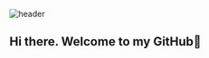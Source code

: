 ![header](https://capsule-render.vercel.app/api?type=waving&color=auto&customColorList=0,2,3&text=Hi%20there!%20Welcome%20to%20my%20GitHub!&fontSize=40&fontColor=#3d8585)

## Hi there. Welcome to my GitHub👋

<!--
**MinGyeongJang22/MinGyeongJang22** is a ✨ _special_ ✨ repository because its `README.md` (this file) appears on your GitHub profile.

Here are some ideas to get you started:

- 🔭 I’m currently working on ...
- 🌱 I’m currently learning ...
- 👯 I’m looking to collaborate on ...
- 🤔 I’m looking for help with ...
- 💬 Ask me about ...
- 📫 How to reach me: ...
- 😄 Pronouns: ...
- ⚡ Fun fact: ...
-->
